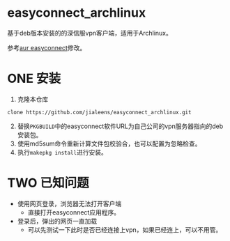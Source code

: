 # easyconnect_archlinux
基于deb版本安装的的深信服vpn客户端，适用于Archlinux。

参考[aur easyconnect](https://aur.archlinux.org/packages/easyconnect/)修改。
# ONE 安装

1. 克隆本仓库
```
clone https://github.com/jialeens/easyconnect_archlinux.git
```
2. 替换`PKGBUILD`中的easyconnect软件URL为自己公司的vpn服务器指向的deb安装包。
3. 使用md5sum命令重新计算文件包校验合，也可以配置为忽略检查。
4. 执行`makepkg install`进行安装。

# TWO 已知问题

- 使用网页登录，浏览器无法打开客户端
    - 直接打开easyconnect应用程序。
- 登录后，弹出的网页一直加载
    - 可以先测试一下此时是否已经连接上vpn，如果已经连上，可以不用管。
